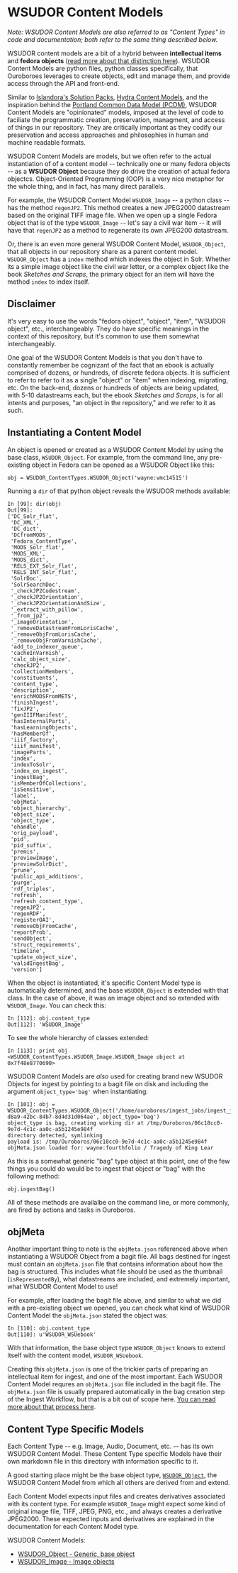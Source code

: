 # WSUDOR Content Models

*Note: WSUDOR Content Models are also referred to as "Content Types" in code and documentation; both refer to the same thing described below.*

WSUDOR content models are a bit of a hybrid between **intellectual items** and **fedora objects** ([read more about that distinction here](fedora_objects.md)).  WSUDOR Content Models are python files, python classes specifically, that Ouroboroes leverages to create objects, edit and manage them, and provide access through the API and front-end.

Similar to [Islandora's Solution Packs](https://wiki.duraspace.org/display/ISLANDORA711/Solution+Packs), [Hydra Content Models](https://wiki.duraspace.org/display/hydra/Hydra+objects%2C+content+models+(cModels)+and+disseminators), and the inspiration behind the [Portland Common Data Model (PCDM)](https://github.com/duraspace/pcdm/wiki), WSUDOR Content Models are "opinionated" models, imposed at the level of code to faciliate the programmatic creation, preservation, managment, and access of things in our repository.  They are critically important as they codify our preservation and access approaches and philosophies in human and machine readable formats.

WSUDOR Content Models are models, but we often refer to the actual instantiation of of a content model -- technically one or many fedora objects -- as a **WSUDOR Object** because they do drive the creation of actual fedora objectcs.  Object-Oriented Programming (OOP) is a very nice metaphor for the whole thing, and in fact, has many direct parallels.  

For example, the WSUDOR Content Model `WSUDOR_Image` -- a python class -- has the method `regenJP2`.  This method creates a new JPEG2000 datastream based on the original TIFF image file.  When we open up a single Fedora object that is of the type `WSUDOR_Image` -- let's say a civil war item -- it will have that `regenJP2` as a method to regenerate its own JPEG200 datastream.

Or, there is an even more general WSUDOR Content Model, `WSUDOR_Object`, that all objects in our repository share as a parent content model.  `WSUDOR_Object` has a `index` method which indexes the object in Solr.  Whether its a simple image object like the civil war letter, or a complex object like the book *Sketches and Scraps*, the primary object for an item will have the method `index` to index itself.  

## Disclaimer

It's very easy to use the words "fedora object", "object", "item", "WSUDOR object", etc., interchangeably.  They do have specific meanings in the context of this repository, but it's common to use them somewhat interchangeably.  

One goal of the WSUDOR Content Models is that you don't have to constantly remember be cognizant of the fact that an ebook is actually comprised of dozens, or hundreds, of discrete fedora objects.  It is sufficient to refer to refer to it as a single "object" or "item" when indexing, migrating, etc.  On the back-end, dozens or hundreds of objects are being updated, with 5-10 datastreams each, but the ebook *Sketches and Scraps*, is for all intents and purposes, "an object in the repository," and we refer to it as such.

## Instantiating a Content Model

An object is opened or created as a WSUDOR Content Model by using the base class, `WSUDOR_Object`.  For example, from the command line, any pre-existing object in Fedora can be opened as a WSUDOR Object like this:

    obj = WSUDOR_ContentTypes.WSUDOR_Object('wayne:vmc14515')

Running a `dir` of that python object reveals the WSUDOR methods available:

    In [99]: dir(obj)
    Out[99]: 
    ['DC_Solr_flat',
     'DC_XML',
     'DC_dict',
     'DCfromMODS',
     'Fedora_ContentType',
     'MODS_Solr_flat',
     'MODS_XML',
     'MODS_dict',
     'RELS_EXT_Solr_flat',
     'RELS_INT_Solr_flat',
     'SolrDoc',
     'SolrSearchDoc',     
     '_checkJP2Codestream',
     '_checkJP2Orientation',
     '_checkJP2OrientationAndSize',
     '_extract_with_pillow',
     '_from_jp2',
     '_imageOrientation',
     '_removeDatastreamFromLorisCache',
     '_removeObjFromLorisCache',
     '_removeObjFromVarnishCache',
     'add_to_indexer_queue',
     'cacheInVarnish',
     'calc_object_size',
     'checkJP2',
     'collectionMembers',
     'constituents',
     'content_type',
     'description',
     'enrichMODSFromMETS',
     'finishIngest',
     'fixJP2',
     'genIIIFManifest',
     'hasInternalParts',
     'hasLearningObjects',
     'hasMemberOf',
     'iiif_factory',
     'iiif_manifest',
     'imageParts',
     'index',
     'indexToSolr',
     'index_on_ingest',
     'ingestBag',
     'isMemberOfCollections',
     'isSensitive',
     'label',
     'objMeta',
     'object_hierarchy',
     'object_size',
     'object_type',
     'ohandle',
     'orig_payload',
     'pid',
     'pid_suffix',
     'premis',
     'previewImage',
     'previewSolrDict',
     'prune',
     'public_api_additions',
     'purge',
     'rdf_triples',
     'refresh',
     'refresh_content_type',
     'regenJP2',
     'regenRDF',
     'registerOAI',
     'removeObjFromCache',
     'reportProb',
     'sendObject',
     'struct_requirements',
     'timeline',
     'update_object_size',
     'validIngestBag',
     'version']

When the object is instantiated, it's specific Content Model type is automatically determined, and the base `WSUDOR_Object` is extended with that class.  In the case of above, it was an image object and so extended with `WSUDOR_Image`.  You can check this:

    In [112]: obj.content_type
    Out[112]: 'WSUDOR_Image'

To see the whole hierarchy of classes extended:

    In [113]: print obj
    <WSUDOR_ContentTypes.WSUDOR_Image.WSUDOR_Image object at 0x7f48e8770690>

WSUDOR Content Models are *also* used for creating brand new WSUDOR Objects for ingest by pointing to a bagit file on disk and including the argument `object_type='bag'` when instantiating:

    In [101]: obj = WSUDOR_ContentTypes.WSUDOR_Object('/home/ouroboros/ingest_jobs/ingest_job_1/ea9dcf9a-d8a9-42bc-84b7-8d4d31d064ae', object_type='bag')
    object_type is bag, creating working dir at /tmp/Ouroboros/06c18cc0-9e7d-4c1c-aa0c-a5b1245e984f
    directory detected, symlinking
    payload is: /tmp/Ouroboros/06c18cc0-9e7d-4c1c-aa0c-a5b1245e984f
    objMeta.json loaded for: wayne:fourthfolio / Tragedy of King Lear

As this is a somewhat generic "bag" type object at this point, one of the few things you could do would be to ingest that object or "bag" with the following method:

    obj.ingestBag()

All of these methods are availalbe on the command line, or more commonly, are fired by actions and tasks in Ouroboros.

## objMeta

Another important thing to note is the `objMeta.json` referenced above when instantiating a WSUDOR Object from a bagit file.  All bags destined for ingest must contain an `objMeta.json` file that contains information about how the bag is structured.  This includes what file should be used as the thumbnail (`isRepresentedBy`), what datastreams are included, and extremely important, what WSUDOR Content Model to use!  

For example, after loading the bagit file above, and similar to what we did with a pre-existing object we opened, you can check what kind of WSUDOR Content Model the `objMeta.json` stated the object was:

    In [110]: obj.content_type
    Out[110]: u'WSUDOR_WSUebook'

With that information, the base object type `WSUDOR_Object` knows to extend itself with the content model, `WSUDOR_WSUebook`.  

Creating this `objMeta.json` is one of the trickier parts of preparing an intellectual item for ingest, and one of the most important.  Each WSUDOR Content Model requres an `objMeta.json` file included in the bagit file.  The `objMeta.json` file is usually prepared automatically in the bag creation step of the Ingest Workflow, but that is a bit out of scope here.  [You can read more about that process here](#).

## Content Type Specific Models

Each Content Type -- e.g. Image, Audio, Document, etc. -- has its own WSUDOR Content Model.  These Content Type specific Models have their own markdown file in this directory with information specific to it.

A good starting place might be the base object type, [`WSUDOR_Object`](WSUDOR_Object.md), the WSUDOR Content Model from which all others are derived from and extend.

Each Content Model expects input files and creates derivatives associated with its content type.  For example `WSUDOR_Image` might expect some kind of original image file, TIFF, JPEG, PNG, etc., and always creates a derivative JPEG2000.  These expected inputs and derivatives are explained in the documentation for each Content Model type.

WSUDOR Content Models:

 * [WSUDOR_Object - Generic, base object](WSUDOR_Object.md)
 * [WSUDOR_Image - Image objects](WSUDOR_Image.md)



